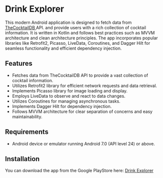 
# Drink Explorer
This modern Android application is designed to fetch data from <a href="https://www.thecocktaildb.com/api.php"> TheCocktailDB </a> API. and provide users with a rich collection of cocktail information.
It is written in Kotlin and follows best practices such as MVVM architecture and clean architecture principles. 
The app incorporates popular libraries like Retrofit2, Picasso, LiveData, Coroutines, and Dagger Hilt for seamless functionality and efficient dependency injection.

## Features

<ul>
  <li>Fetches data from TheCocktailDB API to provide a vast collection of cocktail information.</li>
  <li>Utilizes Retrofit2 library for efficient network requests and data retrieval.</li>
  <li>Implements Picasso library for image loading and display.</li>
  <li>Employs LiveData to observe and react to data changes.</li>
  <li>Utilizes Coroutines for managing asynchronous tasks.</li>
  <li>Implements Dagger Hilt for dependency injection.</li>
  <li>Follows MVVM architecture for clear separation of concerns and easy maintainability.</li>
</ul>

## Requirements
<ul>
  <li>Android device or emulator running Android 7.0 (API level 24) or above.</li>
</ul>

## Installation

You can download the app from the Google PlayStore here: <a href="https://play.google.com/store/apps/details?id=com.alberto.drinkexplorer&pcampaignid=web_share"> Drink Explorer </a>
